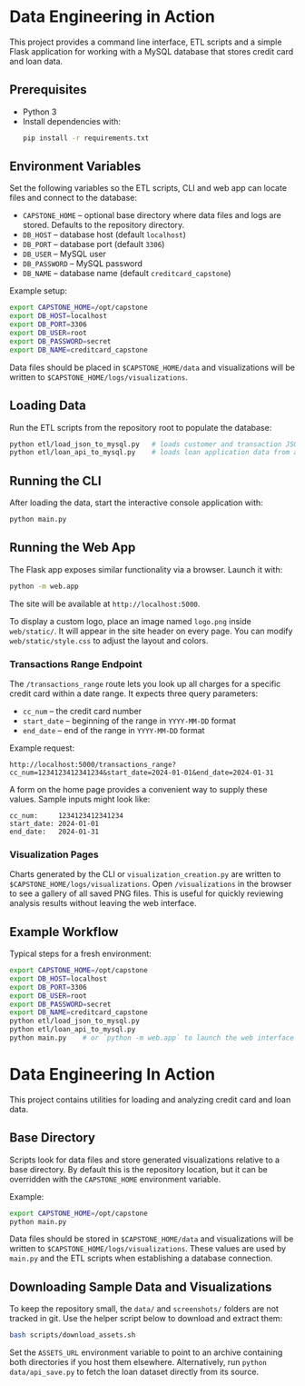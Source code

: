 # Data Engineering in Action

This project provides a command line interface, ETL scripts and a simple Flask application for working with a MySQL database that stores credit card and loan data.

## Prerequisites

* Python 3
* Install dependencies with:
  ```bash
  pip install -r requirements.txt
  ```

## Environment Variables

Set the following variables so the ETL scripts, CLI and web app can locate files and connect to the database:

* `CAPSTONE_HOME` – optional base directory where data files and logs are stored. Defaults to the repository directory.
* `DB_HOST` – database host (default `localhost`)
* `DB_PORT` – database port (default `3306`)
* `DB_USER` – MySQL user
* `DB_PASSWORD` – MySQL password
* `DB_NAME` – database name (default `creditcard_capstone`)

Example setup:
```bash
export CAPSTONE_HOME=/opt/capstone
export DB_HOST=localhost
export DB_PORT=3306
export DB_USER=root
export DB_PASSWORD=secret
export DB_NAME=creditcard_capstone
```

Data files should be placed in `$CAPSTONE_HOME/data` and visualizations will be written to `$CAPSTONE_HOME/logs/visualizations`.

## Loading Data

Run the ETL scripts from the repository root to populate the database:
```bash
python etl/load_json_to_mysql.py   # loads customer and transaction JSON files
python etl/loan_api_to_mysql.py    # loads loan application data from an API
```

## Running the CLI

After loading the data, start the interactive console application with:
```bash
python main.py
```

## Running the Web App

The Flask app exposes similar functionality via a browser. Launch it with:
```bash
python -m web.app
```
The site will be available at `http://localhost:5000`.

To display a custom logo, place an image named `logo.png` inside
`web/static/`. It will appear in the site header on every page. You can modify
`web/static/style.css` to adjust the layout and colors.

### Transactions Range Endpoint

The `/transactions_range` route lets you look up all charges for a specific
credit card within a date range.  It expects three query parameters:

* `cc_num` – the credit card number
* `start_date` – beginning of the range in `YYYY-MM-DD` format
* `end_date` – end of the range in `YYYY-MM-DD` format

Example request:

```
http://localhost:5000/transactions_range?cc_num=1234123412341234&start_date=2024-01-01&end_date=2024-01-31
```

A form on the home page provides a convenient way to supply these values.
Sample inputs might look like:

```
cc_num:     1234123412341234
start_date: 2024-01-01
end_date:   2024-01-31
```

### Visualization Pages

Charts generated by the CLI or `visualization_creation.py` are written to
`$CAPSTONE_HOME/logs/visualizations`.  Open `/visualizations` in the browser to
see a gallery of all saved PNG files.  This is useful for quickly reviewing
analysis results without leaving the web interface.

## Example Workflow

Typical steps for a fresh environment:
```bash
export CAPSTONE_HOME=/opt/capstone
export DB_HOST=localhost
export DB_PORT=3306
export DB_USER=root
export DB_PASSWORD=secret
export DB_NAME=creditcard_capstone
python etl/load_json_to_mysql.py
python etl/loan_api_to_mysql.py
python main.py    # or `python -m web.app` to launch the web interface
```

# Data Engineering In Action

This project contains utilities for loading and analyzing credit card and loan data.


## Base Directory

Scripts look for data files and store generated visualizations relative to a base directory. By default this is the repository location, but it can be overridden with the `CAPSTONE_HOME` environment variable.

Example:

```bash
export CAPSTONE_HOME=/opt/capstone
python main.py
```

Data files should be stored in `$CAPSTONE_HOME/data` and visualizations will be written to `$CAPSTONE_HOME/logs/visualizations`.
These values are used by `main.py` and the ETL scripts when establishing a
database connection.

## Downloading Sample Data and Visualizations
To keep the repository small, the `data/` and `screenshots/` folders are not tracked in git. Use the helper script below to download and extract them:

```bash
bash scripts/download_assets.sh
```

Set the `ASSETS_URL` environment variable to point to an archive containing both directories if you host them elsewhere. Alternatively, run `python data/api_save.py` to fetch the loan dataset directly from its source.

